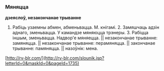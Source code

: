 ### Мяняцца
**дзеяслоў, незакончанае трыванне**

1. Рабіць узаемны абмен, абменьвацца. М. кнігамі. 2. Замяшчаць адзін аднаго, зменьвацца. У камандзе мяняюцца трэнеры. 3. Рабіцца іншым, зменьвацца. Надвор'е мяняецца. || незакончанае трыванне: замяняцца. || незакончанае трыванне: перамяняцца. || закончанае трыванне: памяняцца. || назоўнік: мена.

<a rel="author">[http://rv-blr.com/](http://rv-blr.com/slounik.jsp?letterId=0&maskId=0&pageId=1735)</a>
